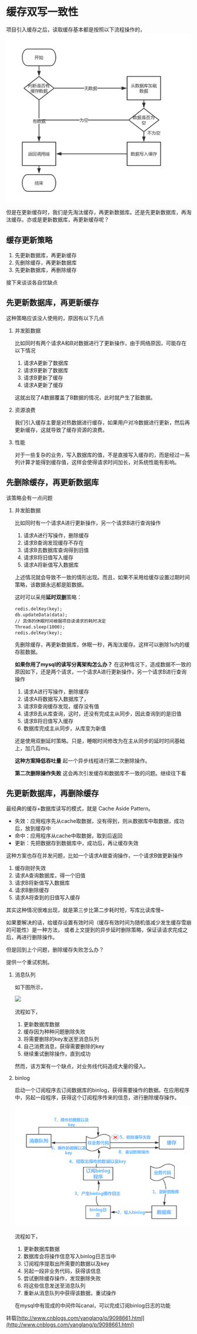 # 缓存双写一致性
项目引入缓存之后，读取缓存基本都是按照以下流程操作的，
![](./doc.img/read-cache-flow.png)

但是在更新缓存时，我们是先淘汰缓存，再更新数据库。还是先更新数据库，再淘汰缓存。亦或是更新数据库，再更新缓存呢？

## 缓存更新策略
1. 先更新数据库，再更新缓存
2. 先删除缓存，再更新数据库
3. 先更新数据库，再删除缓存

接下来谈谈各自优缺点
## 先更新数据库，再更新缓存
这种策略应该没人使用的，原因有以下几点
1. 并发脏数据
   
   比如同时有两个请求A和B对数据进行了更新操作，由于网络原因，可能存在以下情况
   1. 请求A更新了数据库
   2. 请求B更新了数据库
   3. 请求B更新了缓存
   4. 请求A更新了缓存
   
   这就出现了A数据覆盖了B数据的情况，此时就产生了脏数据。
2. 资源浪费

   我们引入缓存主要是对热数据进行缓存，如果用户对冷数据进行更新，然后再更新缓存，这就导致了缓存资源的浪费。
3. 性能
   
   对于一些复杂的业务，写入数据库的值，不是直接写入缓存的，而是经过一系列计算才能得到缓存值，这样会使得请求时间加长，对系统性能有影响。
## 先删除缓存，再更新数据库
该策略会有一点问题
1. 并发脏数据
   
   比如同时有一个请求A进行更新操作，另一个请求B进行查询操作
   1. 请求A进行写操作，删除缓存
   2. 请求B查询发现缓存不存在
   3. 请求B去数据库查询得到旧值
   4. 请求B将旧值写入缓存
   5. 请求A将新值写入数据库
   
   上述情况就会导致不一致的情形出现。而且，如果不采用给缓存设置过期时间策略，该数据永远都是脏数据。
   
   这时可以采用**延时双删**策略：
   ```
   redis.delKey(key);
   db.updateData(data);
   // 具体的休眠时间根据项目读请求的耗时决定
   Thread.sleep(1000);
   redis.delKey(key);
   ```
   先删除缓存，再更新数据库，休眠一秒，再淘汰缓存。这样可以删除1s内的缓存脏数据。
   
   **如果你用了mysql的读写分离架构怎么办？**
   在这种情况下，造成数据不一致的原因如下，还是两个请求，一个请求A进行更新操作，另一个请求B进行查询操作
   1. 请求A进行写操作，删除缓存
   2. 请求A将数据写入数据库了，
   3. 请求B查询缓存发现，缓存没有值
   4. 请求B去从库查询，这时，还没有完成主从同步，因此查询到的是旧值
   5. 请求B将旧值写入缓存
   6. 数据库完成主从同步，从库变为新值
   
   还是使用双删延时策略。只是，睡眠时间修改为在主从同步的延时时间基础上，加几百ms。
   
   **这种方案降低吞吐量**
   起一个异步线程进行第二次删除操作。
   
   **第二次删除操作失败**
   这会再次引发缓存和数据库不一致的问题。继续往下看
## 先更新数据库，再删除缓存
最经典的缓存+数据库读写的模式，就是 Cache Aside Pattern。
* 失效：应用程序先从cache取数据，没有得到，则从数据库中取数据，成功后，放到缓存中
* 命中：应用程序从cache中取数据，取到后返回
* 更新：先把数据存到数据库中，成功后，再让缓存失效

这种方案也存在并发问题，比如一个请求A做查询操作，一个请求B做更新操作
1. 缓存刚好失效
2. 请求A查询数据库，得一个旧值
3. 请求B将新值写入数据库
4. 请求B删除缓存
5. 请求A将查到的旧值写入缓存

其实这种情况很难出现，就是第三步比第二步耗时短，写库比读库慢~

如果要解决的话，给缓存设置有效时间（缓存有效时间为随机值减少发生缓存雪崩的可能性）是一种方法，
或者上文提到的异步延时删除策略，保证读请求完成之后，再进行删除操作。

但是回到上个问题，删除缓存失败怎么办？

提供一个重试机制。

1. 消息队列
   
   如下图所示，
   
   ![](./doc.img/delete-key-retry.png)
   
   流程如下，
   1. 更新数据库数据
   2. 缓存因为种种问题删除失败
   3. 将需要删除的key发送至消息队列
   4. 自己消费消息，获得需要删除的key
   5. 继续重试删除操作，直到成功
   
   然而，该方案有一个缺点，对业务线代码造成大量的侵入。
2. binlog
    
   启动一个订阅程序去订阅数据库的binlog，获得需要操作的数据。在应用程序中，另起一段程序，获得这个订阅程序传来的信息，进行删除缓存操作。
   
   ![](./doc.img/delete-key-binlog.png)
   
   流程如下，
   1. 更新数据库数据
   2. 数据库会将操作信息写入binlog日志当中
   3. 订阅程序提取出所需要的数据以及key
   4. 另起一段非业务代码，获得该信息
   5. 尝试删除缓存操作，发现删除失败
   6. 将这些信息发送至消息队列
   7. 重新从消息队列中获得该数据，重试操作
   
   在mysql中有现成的中间件叫canal，可以完成订阅binlog日志的功能
   
转载[http://www.cnblogs.com/yanglang/p/9098661.html](http://www.cnblogs.com/yanglang/p/9098661.html)